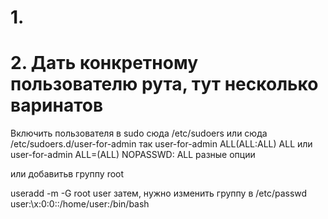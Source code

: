 # 1. 


# 2. Дать конкретному пользователю рута, тут несколько варинатов
Включить пользователя в sudo
сюда /etc/sudoers или сюда  /etc/sudoers.d/user-for-admin
так user-for-admin ALL(ALL:ALL) ALL или 
user-for-admin ALL=(ALL) NOPASSWD: ALL
разные опции

или добавитьв группу root

useradd -m -G root user
затем, нужно изменить группу в /etc/passwd
user:\x:0:0::/home/user:/bin/bash
